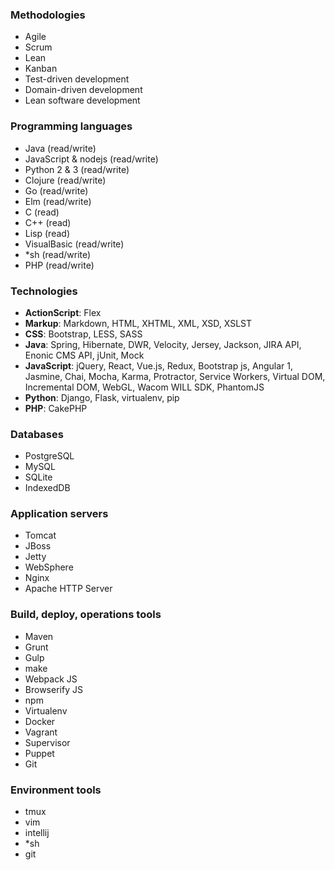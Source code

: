 
### Methodologies
- Agile
- Scrum
- Lean
- Kanban
- Test-driven development
- Domain-driven development
- Lean software development

### Programming languages
- Java (read/write)
- JavaScript & nodejs (read/write)
- Python 2 & 3 (read/write)
- Clojure (read/write)
- Go (read/write)
- Elm (read/write)
- C (read)
- C++ (read)
- Lisp (read)
- VisualBasic (read/write)
- \*sh (read/write)
- PHP (read/write)

### Technologies
- **ActionScript**: Flex
- **Markup**: Markdown, HTML, XHTML, XML, XSD, XSLST
- **CSS**: Bootstrap, LESS, SASS
- **Java**: Spring, Hibernate, DWR, Velocity, Jersey, Jackson, JIRA API, Enonic CMS API, jUnit, Mock
- **JavaScript**: jQuery, React, Vue.js, Redux, Bootstrap js, Angular 1, Jasmine, Chai, Mocha, Karma, Protractor, Service Workers, Virtual DOM, Incremental DOM, WebGL, Wacom WILL SDK, PhantomJS
- **Python**: Django, Flask, virtualenv, pip
- **PHP**: CakePHP

### Databases
- PostgreSQL
- MySQL
- SQLite
- IndexedDB

### Application servers
- Tomcat
- JBoss
- Jetty
- WebSphere
- Nginx
- Apache HTTP Server

### Build, deploy, operations tools
- Maven
- Grunt
- Gulp
- make
- Webpack JS
- Browserify JS
- npm
- Virtualenv
- Docker
- Vagrant
- Supervisor
- Puppet
- Git

### Environment tools
- tmux
- vim
- intellij
- \*sh
- git
